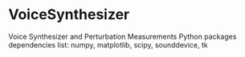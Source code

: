 # VoiceSynthesizer
Voice Synthesizer and Perturbation Measurements
Python packages dependencies list:
numpy, matplotlib, scipy, sounddevice, tk
